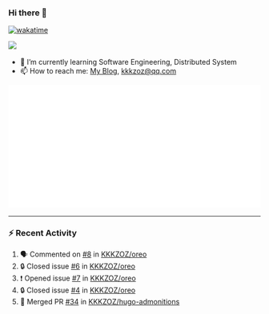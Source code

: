 ### Hi there 👋

[![wakatime](https://wakatime.com/badge/user/3d3cd454-4851-419e-ab98-0f85a4d69dbf.svg)](https://wakatime.com/@3d3cd454-4851-419e-ab98-0f85a4d69dbf)

![](https://komarev.com/ghpvc/?username=kkkzoz&color=green)

- 🌱 I’m currently learning Software Engineering, Distributed System
- 📫 How to reach me: [My Blog](https://blog.kkkzoz.top/), <kkkzoz@qq.com>

![](https://raw.githubusercontent.com/kkkzoz/github-stats/actions_branch/generated_images/languages.svg)

---

### :zap: Recent Activity

<!--START_SECTION:activity-->
1. 🗣 Commented on [#8](https://github.com/KKKZOZ/oreo/pull/8#issuecomment-3112306667) in [KKKZOZ/oreo](https://github.com/KKKZOZ/oreo)
2. 🔒 Closed issue [#6](https://github.com/KKKZOZ/oreo/issues/6) in [KKKZOZ/oreo](https://github.com/KKKZOZ/oreo)
3. ❗ Opened issue [#7](https://github.com/KKKZOZ/oreo/issues/7) in [KKKZOZ/oreo](https://github.com/KKKZOZ/oreo)
4. 🔒 Closed issue [#4](https://github.com/KKKZOZ/oreo/issues/4) in [KKKZOZ/oreo](https://github.com/KKKZOZ/oreo)
5. 🎉 Merged PR [#34](https://github.com/KKKZOZ/hugo-admonitions/pull/34) in [KKKZOZ/hugo-admonitions](https://github.com/KKKZOZ/hugo-admonitions)
<!--END_SECTION:activity-->

<!--
**KKKZOZ/KKKZOZ** is a ✨ _special_ ✨ repository because its `README.md` (this file) appears on your GitHub profile.

Here are some ideas to get you started:

- 🔭 I’m currently working on ...
- 🌱 I’m currently learning ...
- 👯 I’m looking to collaborate on ...
- 🤔 I’m looking for help with ...
- 💬 Ask me about ...
- 📫 How to reach me: ...
- 😄 Pronouns: ...
- ⚡ Fun fact: ...
-->
